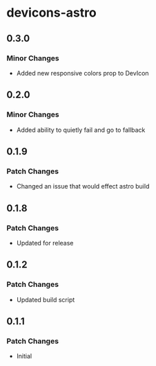 # devicons-astro

## 0.3.0

### Minor Changes

- Added new responsive colors prop to DevIcon

## 0.2.0

### Minor Changes

- Added ability to quietly fail and go to fallback

## 0.1.9

### Patch Changes

- Changed an issue that would effect astro build

## 0.1.8

### Patch Changes

- Updated for release

## 0.1.2

### Patch Changes

- Updated build script

## 0.1.1

### Patch Changes

- Initial
